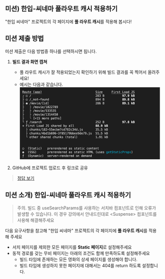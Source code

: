 ## 미션) 한입-씨네마 풀라우트 캐시 적용하기

"한입 씨네마" 프로젝트의 각 페이지에 **풀 라우트 캐시**를 적용해 봅시다!

## 미션 제출 방법

미션 제출은 다음 방법중 하나를 선택하시면 됩니다.

1. **빌드 결과 화면 캡쳐**

   - 풀 라우트 캐시가 잘 적용되었는지 확인하기 위해 빌드 결과를 꼭 찍어서 올려주세요!
   - 예시는 다음과 같습니다. ![alt text](image.png)

2. GitHub에 프로젝트 업로드 후 링크로 공유

> [정답 보기](https://github.com/winterlood/onebite-next-challenge/blob/main/missions/day13/mission/answer)

## 미션 소개) 한입-씨네마 풀라우트 캐시 적용하기

> 주의. 빌드 중 useSearchParams를 사용하는 서치바 컴포넌트로 인해 오류가 발생할 수 있습니다. 이 경우 강의에서 안내드린대로 \<Suspense> 컴포넌트를 사용해 해결해주세요

다음 요구사항을 참고해 "한입 씨네마" 프로젝트의 각 페이지에 **풀 라우트 캐시**를 적용해 주세요

- 서치 페이지를 제외한 모든 페이지를 **Static 페이지**로 설정해주세요
- 동적 경로를 갖는 무비 페이지는 아래의 조건도 함께 만족하도록 설정해주세요
  - 빌드 타임에 존재하는 모든 영화의 상세 페이지를 생성해야 합니다.
  - 빌드 타임에 생성하지 못한 페이지에 대해서는 404를 return 하도록 설정합니다.
